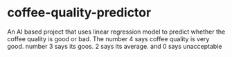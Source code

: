 # coffee-quality-predictor
An AI based project that uses linear regression model to predict whether the coffee quality is good or bad. The number 4 says coffee quality is very good. number 3 says its goos. 2 says its average. and 0 says unacceptable
